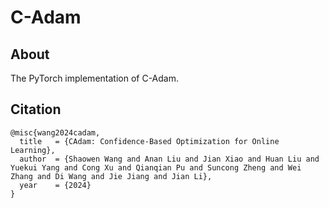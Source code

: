 # C-Adam

## About
The PyTorch implementation of C-Adam.

## Citation
```
@misc{wang2024cadam,
  title   = {CAdam: Confidence-Based Optimization for Online Learning},
  author  = {Shaowen Wang and Anan Liu and Jian Xiao and Huan Liu and Yuekui Yang and Cong Xu and Qianqian Pu and Suncong Zheng and Wei Zhang and Di Wang and Jie Jiang and Jian Li},
  year    = {2024}
}
```
